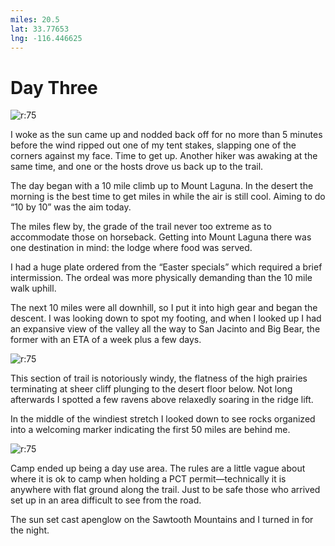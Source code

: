```yaml
---
miles: 20.5
lat: 33.77653
lng: -116.446625
---
```


# Day Three

![r:75](2019-04-21.jpg)

I woke as the sun came up and nodded back off for no more than 5 minutes before the wind ripped out one of my tent stakes, slapping one of the corners against my face. Time to get up. Another hiker was awaking at the same time, and one or the hosts drove us back up to the trail.

The day began with a 10 mile climb up to Mount Laguna. In the desert the morning is the best time to get miles in while the air is still cool. Aiming to do “10 by 10” was the aim today.

<!-- more -->

The miles flew by, the grade of the trail never too extreme as to accommodate those on horseback. Getting into Mount Laguna there was one destination in mind: the lodge where food was served.

I had a huge plate ordered from the “Easter specials” which required a brief intermission. The ordeal was more physically demanding than the 10 mile walk uphill.

The next 10 miles were all downhill, so I put it into high gear and began the descent. I was looking down to spot my footing, and when I looked up I had an expansive view of the valley all the way to San Jacinto and Big Bear, the former with an ETA of a week plus a few days.

![r:75](2019-04-21-2.jpg)

This section of trail is notoriously windy, the flatness of the high prairies terminating at sheer cliff plunging to the desert floor below. Not long afterwards I spotted a few ravens above relaxedly soaring in the ridge lift.

In the middle of the windiest stretch I looked down to see rocks organized into a welcoming marker indicating the first 50 miles are behind me.

![r:75](2019-04-21-3.jpg)

Camp ended up being a day use area. The rules are a little vague about where it is ok to camp when holding a PCT permit—technically it is anywhere with flat ground along the trail. Just to be safe those who arrived set up in an area difficult to see from the road.

The sun set cast apenglow on the Sawtooth Mountains and I turned in for the night.



